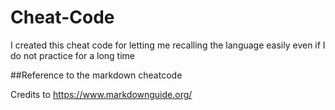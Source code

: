 # Cheat-Code

I created this cheat code for letting me recalling the language easily even if I do not practice for a long time

##Reference to the markdown cheatcode

Credits to https://www.markdownguide.org/

